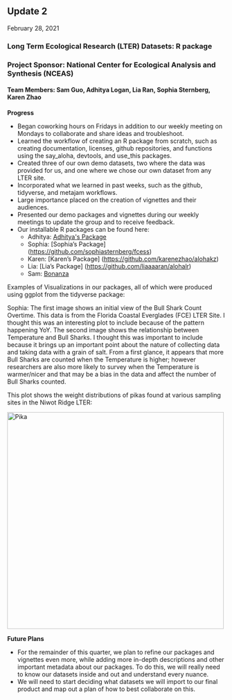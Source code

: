 ## Update 2
February 28, 2021

### Long Term Ecological Research (LTER) Datasets: R package
### Project Sponsor: National Center for Ecological Analysis and Synthesis (NCEAS) 
#### Team Members: Sam Guo, Adhitya Logan, Lia Ran, Sophia Sternberg, Karen Zhao


**Progress**
- Began coworking hours on Fridays in addition to our weekly meeting on Mondays to collaborate and share ideas and troubleshoot.
- Learned the workflow of creating an R package from scratch, such as creating documentation, licenses, github repositories, and functions using the say_aloha, devtools, and use_this packages.
- Created three of our own demo datasets, two where the data was provided for us, and one where we chose our own dataset from any LTER site. 
- Incorporated what we learned in past weeks, such as the github, tidyverse, and metajam workflows.
- Large importance placed on the creation of vignettes and their audiences.
- Presented our demo packages and vignettes during our weekly meetings to update the group and to receive feedback. 
- Our installable R packages can be found here:
    - Adhitya: [Adhitya's Package](https://github.com/adhil0/alohaal)
    - Sophia: [Sophia’s Package] (https://github.com/sophiasternberg/fcess)
    - Karen: [Karen’s Package] (https://github.com/karenezhao/alohakz)
    - Lia: [Lia’s Package] (https://github.com/liaaaaran/alohalr)
    - Sam: [Bonanza](https://github.com/TokyoExpress/bonanza)


Examples of Visualizations in our packages, all of which were produced using ggplot from the tidyverse package:

Sophia: The first image shows an initial view of the Bull Shark Count Overtime. This data is from the Florida Coastal Everglades (FCE) LTER Site. I thought this was an interesting plot to include because of the pattern happening YoY. The second image shows the relationship between Temperature and Bull Sharks. I thought this was important to include because it brings up an important point about the nature of collecting data and taking data with a grain of salt. From a first glance, it appears that more Bull Sharks are counted when the Temperature is higher; however researchers are also more likely to survey when the Temperature is warmer/nicer and that may be a bias in the data and affect the number of Bull Sharks counted.




This plot shows the weight distributions of pikas found at various sampling sites in the Niwot Ridge LTER:

<img src="https://github.com/karenezhao/ucsb-ds-capstone-2021.github.io/blob/main/ucsb_ds_capstone_projects_2021/projects/nceas/adhitya_plot.png" alt="Pika" width="500"/>



**Future Plans**
- For the remainder of this quarter, we plan to refine our packages and vignettes even more, while adding more in-depth descriptions and other important metadata about our packages. To do this, we will really need to know our datasets inside and out and understand every nuance. 
- We will need to start deciding what datasets we will import to our final product and map out a plan of how to best collaborate on this. 




